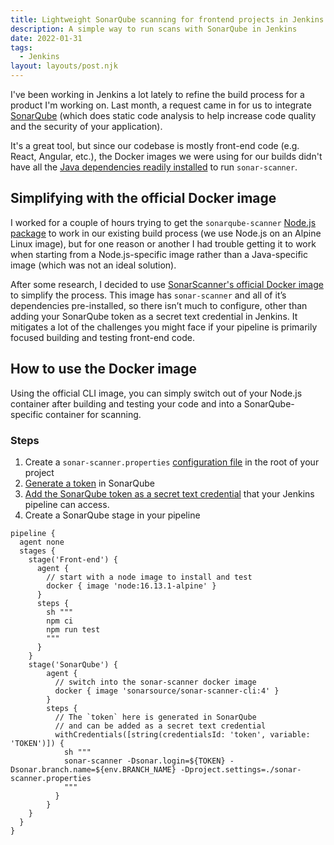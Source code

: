 ```yaml
---
title: Lightweight SonarQube scanning for frontend projects in Jenkins
description: A simple way to run scans with SonarQube in Jenkins
date: 2022-01-31
tags:
  - Jenkins
layout: layouts/post.njk
---
```


I've been working in Jenkins a lot lately to refine the build process for a product I'm working on. Last month, a request came in for us to integrate [SonarQube](https://www.sonarqube.org/) (which does static code analysis to help increase code quality and the security of your application).

It's a great tool, but since our codebase is mostly front-end code (e.g. React, Angular, etc.), the Docker images we were using for our builds didn't have all the [Java dependencies readily installed](https://docs.sonarqube.org/latest/analysis/scan/sonarscanner/) to run `sonar-scanner`. 

## Simplifying with the official Docker image
I worked for a couple of hours trying to get the `sonarqube-scanner` [Node.js package](https://www.npmjs.com/package/sonarqube-scanner) to work in our existing build process (we use Node.js on an Alpine Linux image), but for one reason or another I had trouble getting it to work when starting from a Node.js-specific image rather than a Java-specific image (which was not an ideal solution).

After some research, I decided to use [SonarScanner's official Docker image](https://hub.docker.com/r/sonarsource/sonar-scanner-cli) to simplify the process. This image has `sonar-scanner` and all of it’s dependencies pre-installed, so there isn’t much to configure, other than adding your SonarQube token as a secret text credential in Jenkins. It mitigates a lot of the challenges you might face if your pipeline is primarily focused building and testing front-end code.

## How to use the Docker image
Using the official CLI image, you can simply switch out of your Node.js container after building and testing your code and into a SonarQube-specific container for scanning.

### Steps
1. Create a `sonar-scanner.properties` [configuration file](https://docs.sonarqube.org/latest/analysis/scan/sonarscanner/) in the root of your project
2. [Generate a token](https://docs.sonarqube.org/latest/user-guide/user-token/) in SonarQube
3. [Add the SonarQube token as a secret text credential](https://www.jenkins.io/doc/book/using/using-credentials/) that your Jenkins pipeline can access.
4. Create a SonarQube stage in your pipeline

<pre class="lang-groovy"><code class="lang-groovy">pipeline {
  agent none
  stages {
    stage('Front-end') {
      agent {
        // start with a node image to install and test
        docker { image 'node:16.13.1-alpine' }
      }
      steps {
        sh """
        npm ci
        npm run test
        """
      }
    }
    stage('SonarQube') {
        agent {
          // switch into the sonar-scanner docker image
          docker { image 'sonarsource/sonar-scanner-cli:4' }
        }
        steps {
          // The `token` here is generated in SonarQube 
          // and can be added as a secret text credential
          withCredentials([string(credentialsId: 'token', variable: 'TOKEN')]) {
            sh """
            sonar-scanner -Dsonar.login=${TOKEN} -Dsonar.branch.name=${env.BRANCH_NAME} -Dproject.settings=./sonar-scanner.properties
            """
          }
        }
    }
  }
}</code></pre>